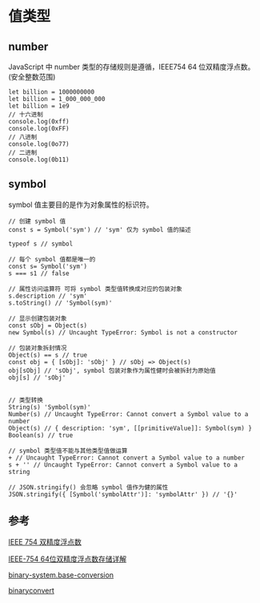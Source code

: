 # 值类型

## number

JavaScript 中 number 类型的存储规则是遵循，IEEE754 64 位双精度浮点数。(安全整数范围)

```
let billion = 1000000000
let billion = 1_000_000_000
let billion = 1e9
// 十六进制
console.log(0xff)
console.log(0xFF)
// 八进制
console.log(0o77)
// 二进制
console.log(0b11)
```

## symbol

symbol 值主要目的是作为对象属性的标识符。

```
// 创建 symbol 值
const s = Symbol('sym') // 'sym' 仅为 symbol 值的描述

typeof s // symbol

// 每个 symbol 值都是唯一的
const s= Symbol('sym')
s === s1 // false

// 属性访问运算符 可将 symbol 类型值转换成对应的包装对象
s.description // 'sym'
s.toString() // 'Symbol(sym)'

// 显示创建包装对象
const sObj = Object(s)
new Symbol(s) // Uncaught TypeError: Symbol is not a constructor

// 包装对象拆封情况
Object(s) == s // true
const obj = { [sObj]: 'sObj' } // sObj => Object(s)
obj[sObj] // 'sObj', symbol 包装对象作为属性健时会被拆封为原始值
obj[s] // 'sObj'


// 类型转换
String(s) 'Symbol(sym)'
Number(s) // Uncaught TypeError: Cannot convert a Symbol value to a number
Object(s) // { description: 'sym', [[primitiveValue]]: Symbol(sym) }
Boolean(s) // true

// symbol 类型值不能与其他类型值做运算
+ // Uncaught TypeError: Cannot convert a Symbol value to a number
s + '' // Uncaught TypeError: Cannot convert a Symbol value to a string

// JSON.stringify() 会忽略 symbol 值作为健的属性
JSON.stringify({ [Symbol('symbolAttr')]: 'symbolAttr' }) // '{}'
```

## 参考

[IEEE 754 双精度浮点数](https://github.com/anjia/blog/issues/87)

[IEEE-754 64位双精度浮点数存储详解](https://blog.csdn.net/freeristantent/article/details/124066890)

[binary-system.base-conversion](https://binary-system.base-conversion.ro/convert-real-numbers-from-decimal-system-to-64bit-double-precision-IEEE754-binary-floating-point.php)

[binaryconvert](https://www.binaryconvert.com/result_double.html)
